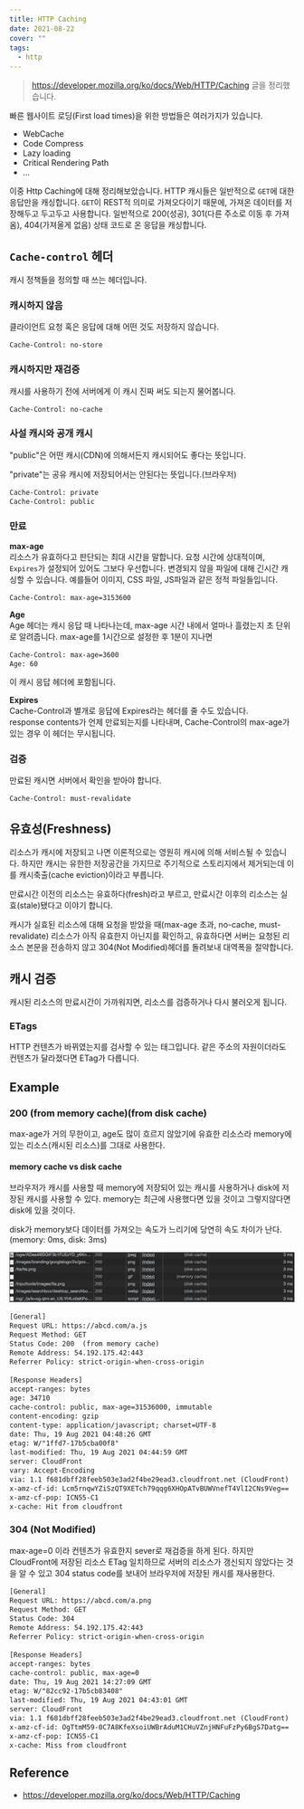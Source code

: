 ```yaml
---
title: HTTP Caching
date: 2021-08-22
cover: ""
tags:
  - http
---
```


> https://developer.mozilla.org/ko/docs/Web/HTTP/Caching 글을 정리했습니다.

<!--truncate-->

빠른 웹사이트 로딩(First load times)을 위한 방법들은 여러가지가 있습니다.

- WebCache
- Code Compress
- Lazy loading
- Critical Rendering Path
- ...

이중 Http Caching에 대해 정리해보았습니다.
HTTP 캐시들은 일반적으로 `GET`에 대한 응답만을 캐싱합니다. `GET`이 REST적 의미로 가져오다이기 때문에, 가져온 데이터를 저장해두고 두고두고 사용합니다. 일반적으로 200(성공), 301(다른 주소로 이동 후 가져옴), 404(가져올게 없음) 상태 코드로 온 응답을 캐싱합니다.

## `Cache-control` 헤더

캐시 정책들을 정의할 때 쓰는 헤더입니다.

### 캐시하지 않음

클라이언트 요청 혹은 응답에 대해 어떤 것도 저장하지 않습니다.

```
Cache-Control: no-store
```

### 캐시하지만 재검증

캐시를 사용하기 전에 서버에게 이 캐시 진짜 써도 되는지 물어봅니다.

```
Cache-Control: no-cache
```

### 사설 캐시와 공개 캐시

"public"은 어떤 캐시(CDN)에 의해서든지 캐시되어도 좋다는 뜻입니다.

"private"는 공유 캐시에 저장되어서는 안된다는 뜻입니다.(브라우저)

```
Cache-Control: private
Cache-Control: public
```

### 만료

**max-age**\
리소스가 유효하다고 판단되는 최대 시간을 말합니다. 요청 시간에 상대적이며, `Expires`가 설정되어 있어도 그보다 우선합니다. 변경되지 않을 파일에 대해 긴시간 캐싱할 수 있습니다. 예를들어 이미지, CSS 파일, JS파일과 같은 정적 파일들입니다.

```
Cache-Control: max-age=3153600
```

**Age**\
Age 헤더는 캐시 응답 때 나타나는데, max-age 시간 내에서 얼마나 흘렸는지 초 단위로 알려줍니다.
max-age를 1시간으로 설정한 후 1분이 지나면

```
Cache-Control: max-age=3600
Age: 60
```

이 캐시 응답 헤더에 포함됩니다.

**Expires**\
Cache-Control과 별개로 응답에 Expires라는 헤더를 줄 수도 있습니다.\
response contents가 언제 만료되는지를 나타내며, Cache-Control의 max-age가 있는 경우 이 헤더는 무시됩니다.

### 검증

만료된 캐시면 서버에서 확인을 받아야 합니다.

```
Cache-Control: must-revalidate
```

## 유효성(Freshness)

리소스가 캐시에 저장되고 나면 이론적으로는 영원히 캐시에 의해 서비스될 수 있습니다. 하지만 캐시는 유한한 저장공간을 가지므로 주기적으로 스토리지에서 제거되는데 이를 캐시축출(cache eviction)이라고 부릅니다.

만료시간 이전의 리소스는 유효하다(fresh)라고 부르고, 만료시간 이후의 리소스는 실효(stale)됐다고 이야기 합니다.

캐시가 실효된 리소스에 대해 요청을 받았을 때(max-age 초과, no-cache, must-revalidate) 리소스가 아직 유효한지 아닌지를 확인하고, 유효하다면 서버는 요청된 리소스 본문을 전송하지 않고 304(Not Modified)헤더를 돌려보내 대역폭을 절약합니다.

## 캐시 검증

캐시된 리소스의 만료시간이 가까워지면, 리소스를 검증하거나 다시 불러오게 됩니다.

### ETags

HTTP 컨텐츠가 바뀌였는지를 검사할 수 있는 태그입니다. 같은 주소의 자원이더라도 컨텐츠가 달라졌다면 ETag가 다릅니다.

## Example

### 200 (from memory cache)(from disk cache)

max-age가 거의 무한이고, age도 많이 흐르지 않았기에 유효한 리소스라 memory에 있는 리소스(캐시된 리소스)를 그대로 사용한다.

#### memory cache vs disk cache

브라우저가 캐시를 사용할 때 memory에 저장되어 있는 캐시를 사용하거나 disk에 저장된 캐시를 사용할 수 있다. memory는 최근에 사용했다면 있을 것이고 그렇지않다면 disk에 있을 것이다.

disk가 memory보다 데이터를 가져오는 속도가 느리기에 당연히 속도 차이가 난다. (memory: 0ms, disk: 3ms)

![cache-memory-disk](../images/cache-memory-disk.png)

```
[General]
Request URL: https://abcd.com/a.js
Request Method: GET
Status Code: 200  (from memory cache)
Remote Address: 54.192.175.42:443
Referrer Policy: strict-origin-when-cross-origin

[Response Headers]
accept-ranges: bytes
age: 34710
cache-control: public, max-age=31536000, immutable
content-encoding: gzip
content-type: application/javascript; charset=UTF-8
date: Thu, 19 Aug 2021 04:48:26 GMT
etag: W/"1ffd7-17b5cba00f8"
last-modified: Thu, 19 Aug 2021 04:44:59 GMT
server: CloudFront
vary: Accept-Encoding
via: 1.1 f681dbff28feeb503e3ad2f4be29ead3.cloudfront.net (CloudFront)
x-amz-cf-id: Lcm5rnqwYZiSzQT9XETch79qqg6XHOpATvBUWVnefT4VlI2CNs9Veg==
x-amz-cf-pop: ICN55-C1
x-cache: Hit from cloudfront
```

### 304 (Not Modified)

max-age=0 이라 컨텐츠가 유효한지 sever로 재검증을 하게 된다. 하지만 CloudFront에 저장된 리소스 ETag 일치하므로 서버의 리소스가 갱신되지 않았다는 것을 알 수 있고 304 status code를 보내어 브라우저에 저장된 캐시를 재사용한다.

```
[General]
Request URL: https://abcd.com/a.png
Request Method: GET
Status Code: 304
Remote Address: 54.192.175.42:443
Referrer Policy: strict-origin-when-cross-origin

[Response Headers]
accept-ranges: bytes
cache-control: public, max-age=0
date: Thu, 19 Aug 2021 14:27:09 GMT
etag: W/"82cc92-17b5cb83408"
last-modified: Thu, 19 Aug 2021 04:43:01 GMT
server: CloudFront
via: 1.1 f681dbff28feeb503e3ad2f4be29ead3.cloudfront.net (CloudFront)
x-amz-cf-id: OgTtmM59-0C7A8KfeXsoiUWBrAduM1CHuVZnjHNFuFzPy6BgS7Datg==
x-amz-cf-pop: ICN55-C1
x-cache: Miss from cloudfront
```

## Reference

- https://developer.mozilla.org/ko/docs/Web/HTTP/Caching
